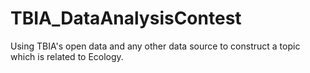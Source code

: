 # TBIA_DataAnalysisContest
Using TBIA's open data and any other data source to construct a topic which is related to Ecology.
